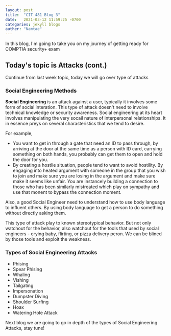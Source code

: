 ```yaml
---
layout: post
title:  "CIT 481 Blog 3"
date:   2021-03-12 11:59:25 -0700
categories: jekyll blogs
auther: "Namtae"
---
```


<p>In this blog, I'm going to take you on my journey of getting ready for COMPTIA security+ exam</p>

<h2>Today's topic is Attacks (cont.)</h2>
<p>Continue from last week topic, today we will go over type of attacks</p>

<h3>Social Engineering Methods</h3>
<p><b>Social Engineering</b> is an attack against a user, typically it involves some form of social interation. This type of attack doesn't need to involve technical knowledge or security awareness. Social engineering at its heart involves manipulating the very socail nature of interpersonal relationships. It in essence preys on several charasteristics that we tend to desire.</p> 
<p>For example,</p>
<ul>
    <li>You want to get in through a gate that need an ID to pass through, by arriving at the door at the same time as a person with ID card, carrying something on both hands, you probably can get them to open and hold the door for you.</li>
    <li>By creating a hostlie situation, people tend to want to avoid hostility. By engaging into heated argument with someone in the group that you wish to join and make sure you are losing in the argument and make sure make it seems like unfair. You are instancely building a connection to those who has been similarly mistreated which play on sympathy and use that monent to bypass the connection moment. </li>
</ul>
<p>Also, a good Social Engineer need to understand how to use body language to influent others. By using body language to get a person to do something without directly asking them.</p>

<p>This type of attack play to known stereotypical behavior. But not only watchout for the behavior, also watchout for the tools that used by social engineers - crying baby, flirting, or pizza delivery peron. We can be blined by those tools and exploit the weakness.</p>

<h3>Types of Social Engineering Attacks</h3>
<ul>
    <li>Phising</li>
    <li>Spear Phising</li>
    <li>Whaling</li>
    <li>Vishing</li>
    <li>Tailgating</li>
    <li>Impersonation</li>
    <li>Dumpster Diving</li>
    <li>Shoulder Surfing</li>
    <li>Hoax</li>
    <li>Watering Hole Attack</li>
</ul>

<p>Next blog we are going to go in depth of the types of Social Engineering Attacks, stay tune!</p>





